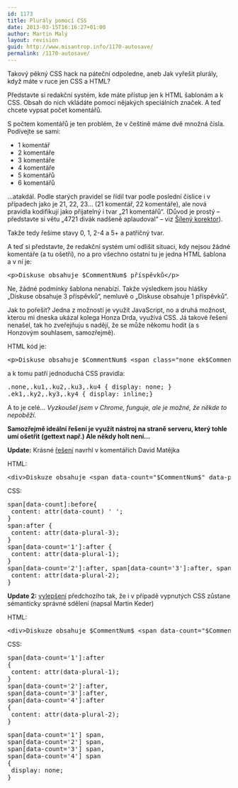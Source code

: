 ```yaml
---
id: 1173
title: Plurály pomocí CSS
date: 2013-03-15T16:16:27+01:00
author: Martin Malý
layout: revision
guid: http://www.misantrop.info/1170-autosave/
permalink: /1170-autosave/
---
```

Takový pěkný CSS hack na páteční odpoledne, aneb Jak vyřešit plurály, když máte v ruce jen CSS a HTML?

<!--more-->

Představte si redakční systém, kde máte přístup jen k HTML šablonám a k CSS. Obsah do nich vkládáte pomocí nějakých speciálních značek. A teď chcete vypsat počet komentářů.

S počtem komentářů je ten problém, že v češtině máme dvě množná čísla. Podívejte se sami:

  * 1 komentář
  * 2 komentáře
  * 3 komentáře
  * 4 komentáře
  * 5 komentářů
  * 6 komentářů

&#8230;atakdál. Podle starých pravidel se řídil tvar podle poslední číslice i v případech jako je 21, 22, 23&#8230; (21 komentář, 22 komentáře), ale nová pravidla kodifikují jako přijatelný i tvar &#8222;21 komentářů&#8220;. (Důvod je prostý &#8211; představte si větu &#8222;4721 divák nadšeně aplaudoval&#8220; &#8211; viz [Šílený korektor](http://interval.cz/clanky/hrichy-pro-sileneho-korektora-clovek-versus-psani-cislovek/)).

Takže tedy řešíme stavy 0, 1, 2-4 a 5+ a patřičný tvar.

A teď si představte, že redakční systém umí odlišit situaci, kdy nejsou žádné komentáře (a tu ošetří), no a pro všechno ostatní tu je jedna HTML šablona a v ní je:

<pre>&lt;p&gt;Diskuse obsahuje $CommentNum$ příspěvků&lt;/p&gt;</pre>

Ne, žádné podmínky šablona nenabízí. Takže výsledkem jsou hlášky &#8222;Diskuse obsahuje 3 příspěvků&#8220;, nemluvě o &#8222;Diskuse obsahuje 1 příspěvků&#8220;.

Jak to pořešit? Jedna z možností je využít JavaScript, no a druhá možnost, kterou mi dneska ukázal kolega Honza Drda, využívá CSS. Já takové řešení nenašel, tak ho zveřejňuju s nadějí, že se může někomu hodit (a s Honzovým souhlasem, samozřejmě).

HTML kód je:

<pre>&lt;p&gt;Diskuse obsahuje $CommentNum$ &lt;span class="none ek$CommentNum$"&gt;příspěvek&lt;/span&gt;&lt;span class="none ky$CommentNum$"&gt;příspěvky&lt;/span&gt;&lt;span class="ku$CommentNum$"&gt;příspěvků&lt;/span&gt;&lt;/p&gt;</pre>

a k tomu patří jednoduchá CSS pravidla:

<pre>.none,.ku1,.ku2,.ku3,.ku4 { display: none; } 
.ek1,.ky2,.ky3,.ky4 { display: inline;}</pre>

A to je celé&#8230; _Vyzkoušel jsem v Chrome, funguje, ale je možné, že někde to nepoběží._

**Samozřejmě ideální řešení je využít nástroj na straně serveru, který tohle umí ošetřit (gettext např.) Ale někdy holt není&#8230;**

**Update:** Krásné [řešení](http://jsfiddle.net/VLqJr/1/) navrhl v komentářích David Matějka

HTML:

<pre>&lt;div&gt;Diskuze obsahuje &lt;span data-count="$CommentNum$" data-plural-1="komentář" data-plural-2="komentáře" data-plural-3="komentářů"&gt;&lt;/span&gt;&lt;/div&gt;</pre>

CSS:

<pre>span[data-count]:before{
 content: attr(data-count) ' ';
}
span:after {
 content: attr(data-plural-3);
}
span[data-count='1']:after {
 content: attr(data-plural-1);
}
span[data-count='2']:after, span[data-count='3']:after, span[data-count='4']:after {
 content: attr(data-plural-2);
}</pre>

**Update 2:** [vylepšení](http://jsfiddle.net/7snZZ/) předchozího tak, že i v případě vypnutých CSS zůstane sémanticky správné sdělení (napsal Martin Keder)

HTML:

<pre>&lt;div&gt;Diskuze obsahuje $CommentNum$ &lt;span data-count="$CommentNum$" data-plural-1="komentář" data-plural-2="komentáře"&gt;&lt;span&gt;komentářů&lt;/span&gt;&lt;/span&gt;&lt;/div&gt;</pre>

CSS:

<pre>span[data-count='1']:after
{
 content: attr(data-plural-1);
}
span[data-count='2']:after, 
span[data-count='3']:after, 
span[data-count='4']:after 
{
 content: attr(data-plural-2);
}</pre>

<pre>span[data-count='1'] span, 
span[data-count='2'] span, 
span[data-count='3'] span, 
span[data-count='4'] span
{
 display: none;
}</pre>